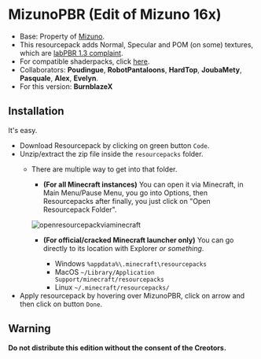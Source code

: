 # MizunoPBR (Edit of Mizuno 16x)
- Base: Property of [Mizuno](https://mizunomcmemo.blogspot.com/).
- This resourcepack adds Normal, Specular and POM (on some) textures, which are [labPBR 1.3 complaint](https://github.com/rre36/lab-pbr/wiki).
- For compatible shaderpacks, click [here](https://github.com/rre36/lab-pbr/wiki/Shader-Packs).
- Collaborators: **Poudingue**, **RobotPantaloons**, **HardTop**, **JoubaMety**, **Pasquale**, **Alex**, **Evelyn**.
- For this version: **BurnblazeX**
## Installation
It's easy.
- Download Resourcepack by clicking on green button `Code`.
- Unzip/extract the zip file inside the `resourcepacks` folder.
    - There are multiple way to get into that folder.
        -  **(For all Minecraft instances)** You can open it via Minecraft, in Main Menu/Pause Menu, you go into Options, then Resourcepacks after finally, you just click on "Open Resourcepack Folder".

        ![openresourcepackviaminecraft](https://user-images.githubusercontent.com/18035775/80596009-f6f69680-8a25-11ea-85ac-bdd0c9b9adff.gif)
        - **(For official/cracked Minecraft launcher only)** You can go directly to its location with Explorer _or something_.

            - Windows `%appdata%\.minecraft\resourcepacks`
            - MacOS `~/Library/Application Support/minecraft/resourcepacks`
            - Linux `~/.minecraft/resourcepacks/`
- Apply resourcepack by hovering over MizunoPBR, click on arrow and then click on button `Done`.
## Warning
**Do not distribute this edition without the consent of the Creotors.**
